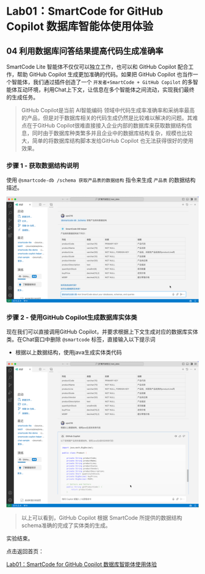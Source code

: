 # Lab01：SmartCode for GitHub Copilot 数据库智能体使用体验

## 04 利用数据库问答结果提高代码生成准确率

SmartCode Lite 智能体不仅仅可以独立工作，也可以和 GitHub Copilot 配合工作，帮助 GitHub Copilot 生成更加准确的代码。如果把 GitHub Copilot 也当作一个智能体，我们通过插件创造了一个 `开发者+SmartCode + GitHub Copilot` 的多智能体互动环境，利用Chat上下文，让信息在多个智能体之间流动，实现我们最终的生成任务。

> GitHub Copilot是当前 AI智能编码 领域中代码生成率准确率和采纳率最高的产品，但是对于数据库相关的代码生成仍然是比较难以解决的问题。其难点在于GitHub Copilot很难直接接入企业内部的数据库来获取数据结构信息，同时由于数据库种类繁多并且企业中的数据库结构复杂，规模也比较大，简单的将数据库结构脚本发给GitHub Copilot 也无法获得很好的使用效果。

### 步骤 1 - 获取数据结构说明

使用 `@smartcode-db /schema 获取产品表的数据结构` 指令来生成 `产品表` 的数据结构描述。

![](./images/09-schema.png)

### 步骤 2 - 使用GitHub Copilot生成数据库实体类

现在我们可以直接调用GitHub Copilot，并要求根据上下文生成对应的数据库实体类。在Chat窗口中删除 `@smartcode` 标签，直接输入以下提示词

- 根据以上数据结构，使用java生成实体类代码

![](./images/10-codegen.png)

> 以上可以看到，GitHub Copilot 根据 SmartCode 所提供的数据结构schema准确的完成了实体类的生成。

实验结束。

点击返回首页：

[Lab01：SmartCode for GitHub Copilot 数据库智能体使用体验](./README.md)